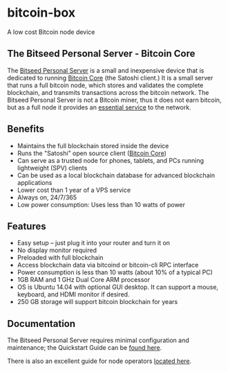 # bitcoin-box
A low cost Bitcoin node device

The Bitseed Personal Server - Bitcoin Core
----------------

The [Bitseed Personal Server](https://bitseed.org/shop/) is a small and inexpensive device that is dedicated to running [Bitcoin Core](https://github.com/bitcoin/bitcoin) (the Satoshi client.) It is a small server that runs a full bitcoin node, which stores and validates the complete blockchain, and transmits transactions across the bitcoin network. The Bitseed Personal Server is not a Bitcoin miner, thus it does not earn bitcoin, but as a full node it provides an [essential service](https://medium.com/@lopp/bitcoin-nodes-how-many-is-enough-9b8e8f6fd2cf) to the network.

Benefits
----------------

* Maintains the full blockchain stored inside the device
* Runs the "Satoshi" open source client ([Bitcoin Core](https://github.com/bitcoin/bitcoin))
* Can serve as a trusted node for phones, tablets, and PCs running lightweight (SPV) clients
* Can be used as a local blockchain database for advanced blockchain applications
* Lower cost than 1 year of a VPS service
* Always on, 24/7/365
* Low power consumption:  Uses less than 10 watts of power

Features
----------------

* Easy setup – just plug it into your router and turn it on
* No display monitor required
* Preloaded with full blockchain
* Access blockchain data via bitcoind or bitcoin-cli RPC interface
* Power consumption is less than 10 watts (about 10% of a typical PC)
* 1GB RAM and 1 GHz Dual Core ARM processor
* OS is Ubuntu 14.04 with optional GUI desktop.  It can support a mouse, keyboard, and HDMI monitor if desired.
* 250 GB storage will support bitcoin blockchain for years

Documentation
----------------
The Bitseed Personal Server requires minimal configuration and maintenance; the Quickstart Guide can be [found  here](https://bitseed.org/bitseed-bitcoin-edition-quickstart-guide/).

There is also an excellent guide for node operators [located here](https://bitcoin.org/en/full-node).
